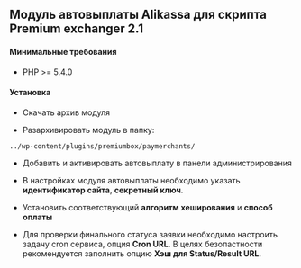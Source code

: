 ## Модуль автовыплаты Alikassa для скрипта Premium exchanger 2.1
#### Минимальные требования
* PHP >= 5.4.0
#### Установка
* Скачать архив модуля

* Разархивировать модуль в папку:
```
../wp-content/plugins/premiumbox/paymerchants/
```
* Добавить и активировать автовыплату в панели администрирования

* В настройках модуля автовыплаты необходимо указать
**идентификатор сайта**, **секретный ключ**. 

* Установить соответствующий **алгоритм хеширования** и **способ оплаты**  

* Для проверки финального статуса заявки необходимо настроить задачу cron сервиса, опция **Cron URL**. В целях безопастности рекомендуется заполнить опцию  **Хэш для Status/Result URL**.
